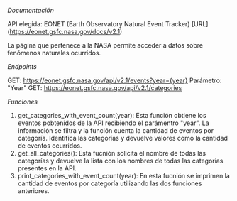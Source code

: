 *Documentación*

API elegida: EONET (Earth Observatory Natural Event Tracker)
[URL] (https://eonet.gsfc.nasa.gov/docs/v2.1)

La página que pertenece a la NASA permite acceder a datos sobre fenómenos naturales ocurridos. 

*Endpoints*

GET: https://eonet.gsfc.nasa.gov/api/v2.1/events?year={year}
Parámetro: "Year"
GET: https://eonet.gsfc.nasa.gov/api/v2.1/categories

*Funciones*

1. get_categories_with_event_count(year): Esta función obtiene los eventos pobtenidos de la API recibiendo el parámentro "year". La información se filtra y la función cuenta la cantidad de eventos por categoría. Identifica las categorías y devuelve valores como la cantidad de eventos ocurridos. 
2. get_all_categories(): Esta fucnión solicita el nombre de todas las categorías y devuelve la lista con los nombres de todas las categorías presentes en la API. 
3. print_categories_with_event_count(year): En esta fucnión se imprimen la cantidad de eventos por categoría utilizando las dos funciones anteriores. 
